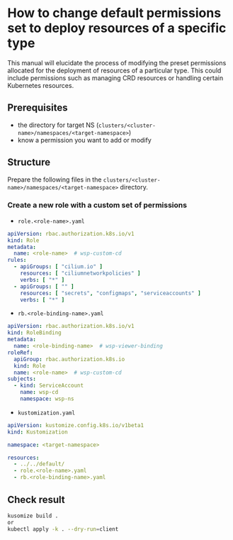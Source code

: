 How to change default permissions set to deploy resources of a specific type
=

This manual will elucidate the process of modifying the preset permissions allocated for
the deployment of resources of a particular type.
This could include permissions such as managing CRD resources or handling certain Kubernetes resources.

## Prerequisites

- the directory for target NS (`clusters/<cluster-name>/namespaces/<target-namespace>`)
- know a permission you want to add or modify

## Structure

Prepare the following files in the `clusters/<cluster-name>/namespaces/<target-namespace>` directory.

### Create a new role with a custom set of permissions

- `role.<role-name>.yaml`

```yaml
apiVersion: rbac.authorization.k8s.io/v1
kind: Role
metadata:
  name: <role-name>  # wsp-custom-cd
rules:
  - apiGroups: [ "cilium.io" ]
    resources: [ "ciliumnetworkpolicies" ]
    verbs: [ "*" ]
  - apiGroups: [ "" ]
    resources: [ "secrets", "configmaps", "serviceaccounts" ]
    verbs: [ "*" ]
```

- `rb.<role-binding-name>.yaml`

```yaml
apiVersion: rbac.authorization.k8s.io/v1
kind: RoleBinding
metadata:
  name: <role-binding-name>  # wsp-viewer-binding
roleRef:
  apiGroup: rbac.authorization.k8s.io
  kind: Role
  name: <role-name>  # wsp-custom-cd
subjects:
  - kind: ServiceAccount
    name: wsp-cd
    namespace: wsp-ns
```

- `kustomization.yaml`

```yaml
apiVersion: kustomize.config.k8s.io/v1beta1
kind: Kustomization

namespace: <target-namespace>

resources:
  - ../../default/
  - role.<role-name>.yaml
  - rb.<role-binding-name>.yaml
```

## Check result

```bash
kusomize build .
or
kubectl apply -k . --dry-run=client
```
